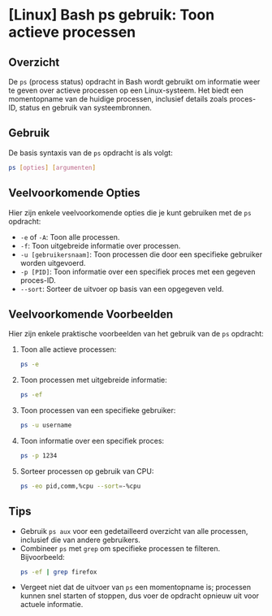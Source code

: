 # [Linux] Bash ps gebruik: Toon actieve processen

## Overzicht
De `ps` (process status) opdracht in Bash wordt gebruikt om informatie weer te geven over actieve processen op een Linux-systeem. Het biedt een momentopname van de huidige processen, inclusief details zoals proces-ID, status en gebruik van systeembronnen.

## Gebruik
De basis syntaxis van de `ps` opdracht is als volgt:

```bash
ps [opties] [argumenten]
```

## Veelvoorkomende Opties
Hier zijn enkele veelvoorkomende opties die je kunt gebruiken met de `ps` opdracht:

- `-e` of `-A`: Toon alle processen.
- `-f`: Toon uitgebreide informatie over processen.
- `-u [gebruikersnaam]`: Toon processen die door een specifieke gebruiker worden uitgevoerd.
- `-p [PID]`: Toon informatie over een specifiek proces met een gegeven proces-ID.
- `--sort`: Sorteer de uitvoer op basis van een opgegeven veld.

## Veelvoorkomende Voorbeelden
Hier zijn enkele praktische voorbeelden van het gebruik van de `ps` opdracht:

1. Toon alle actieve processen:
   ```bash
   ps -e
   ```

2. Toon processen met uitgebreide informatie:
   ```bash
   ps -ef
   ```

3. Toon processen van een specifieke gebruiker:
   ```bash
   ps -u username
   ```

4. Toon informatie over een specifiek proces:
   ```bash
   ps -p 1234
   ```

5. Sorteer processen op gebruik van CPU:
   ```bash
   ps -eo pid,comm,%cpu --sort=-%cpu
   ```

## Tips
- Gebruik `ps aux` voor een gedetailleerd overzicht van alle processen, inclusief die van andere gebruikers.
- Combineer `ps` met `grep` om specifieke processen te filteren. Bijvoorbeeld:
  ```bash
  ps -ef | grep firefox
  ```
- Vergeet niet dat de uitvoer van `ps` een momentopname is; processen kunnen snel starten of stoppen, dus voer de opdracht opnieuw uit voor actuele informatie.